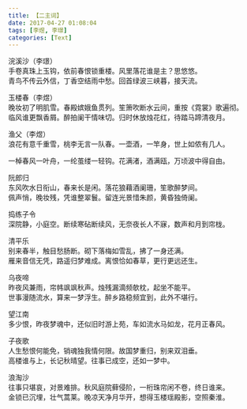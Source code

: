 ```yaml
---
title: 【二主词】
date: 2017-04-27 01:08:04
tags: [李煜, 李璟]
categories: [Text]
---
```


<p>浣溪沙（李璟）<br />手卷真珠上玉钩，依前春恨锁重楼。风里落花谁是主？思悠悠。<br />青鸟不传云外信，丁香空结雨中愁。回首绿波三峡暮，接天流。</p> 
<p>玉楼春（李煜）<br />晚妆初了明肌雪。春殿嫔娥鱼贯列。笙箫吹断水云间，重按《霓裳》歌遍彻。<br />临风谁更飘香屑。醉拍阑干情味切。归时休放烛花红，待踏马蹄清夜月。</p> 
<p>渔父（李煜）<br />浪花有意千重雪，桃李无言一队春。一壶酒，一竿身，世上如侬有几人。</p> 
<p>一棹春风一叶舟，一纶茧缕一轻钩。花满渚，酒满瓯，万顷波中得自由。</p> 
<p>阮郎归<br />东风吹水日衔山，春来长是闲。落花狼藉酒阑珊，笙歌醉梦间。<br />佩声悄，晚妆残，凭谁整翠鬟。留连光景惜朱颜，黄昏独倚阑。</p> 
<p>捣练子令<br />深院静，小庭空。断续寒砧断续风，无奈夜长人不寐，数声和月到帘栊。</p> 
<p>清平乐<br />别来春半，触目愁肠断。砌下落梅如雪乱，拂了一身还满。<br />雁来音信无凭，路遥归梦难成。离恨恰如春草，更行更远还生。</p> 
<p>乌夜啼<br />昨夜风兼雨，帘帏飒飒秋声。烛残漏滴频欹枕，起坐不能平。<br />世事漫随流水，算来一梦浮生。醉乡路稳频宜到，此外不堪行。</p> 
<p>望江南<br />多少恨，昨夜梦魂中，还似旧时游上苑，车如流水马如龙，花月正春风。</p> 
<p>子夜歌<br />人生愁恨何能免，销魂独我情何限。故国梦重归，别来双泪垂。<br />高楼谁与上，长记秋晴望。往事已成空，还如一梦中。</p> 
<p>浪淘沙<br />往事只堪哀，对景难排。秋风庭院藓侵阶，一桁珠帘闲不卷，终日谁来。<br />金锁已沉埋，壮气蒿莱。晚凉天净月华开，想得玉楼瑶殿影，空照秦淮。</p>